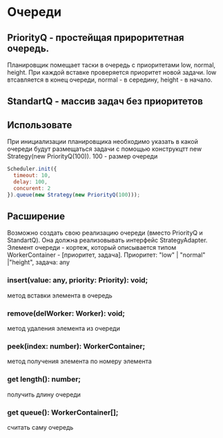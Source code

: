 # Очереди 
## PriorityQ - простейщая прироритетная очередь.

Планировщик помещает таски в очередь с приоритетами low, normal, height. При каждой вставке проверяется приоритет новой задачи. low втсавляется в конец очереди, normal - в середину, height - в начало.

## StandartQ - массив задач без приоритетов

## Использовате

При инициализации планировщика необходимо указать в какой очереди будут размещаться задачи с помощью конструкцтт new Strategy(new PriorityQ(100)). 100 - размер очереди

```js
Scheduler.init({
  timeout: 10,
  delay: 100,
  concurent: 2
}).queue(new Strategy(new PriorityQ(100)));
```

## Расширение

Возможно создать свою реализацию очереди (вместо PriorityQ и StandartQ). Она должна реализовывать интерфейс StrategyAdapter. Элемент очереди - кортеж, который описывается типом WorkerContainer - [приоритет, задача]. Приоритет: "low" | "normal"  |"height", задача: any

### insert(value: any, priority: Priority): void;

метод вставки элемента в очередь

### remove(delWorker: Worker): void;

метод удаления элемента из очереди

### peek(index: number): WorkerContainer;

метод получения элемента по номеру элемента

### get length(): number;

получить длину очереди

### get queue(): WorkerContainer[];

считать саму очередь
